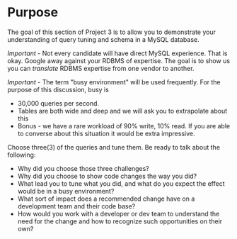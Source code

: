 # Purpose

The goal of this section of Project 3 is to allow you to demonstrate your understanding of query tuning and schema in a MySQL database.

*Important* - Not every candidate will have direct MySQL experience. That is okay. Google away against your RDBMS of expertise. The goal is to show us you can _translate_ RDBMS expertise from one vendor to another.

*Important* - The term "busy environment" will be used frequently. For the purpose of this discussion, busy is

* 30,000 queries per second.
* Tables are both wide and deep and we will ask you to extrapolate about this
* Bonus - we have a rare workload of 90% write, 10% read. If you are able to converse about this situation it would be extra impressive.

Choose three(3) of the queries and tune them. Be ready to talk about the following:

* Why did you choose those three challenges?
* Why did you choose to show code changes the way you did?
* What lead you to tune what you did, and what do you expect the effect would be in a busy environment?
* What sort of impact does a recommended change have on a development team and their code base?
* How would you work with a developer or dev team to understand the need for the change and how to recognize such opportunities on their own?

